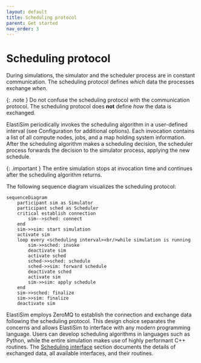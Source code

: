 ```yaml
---
layout: default
title: Scheduling protocol
parent: Get started
nav_order: 3
---
```


# Scheduling protocol

During simulations, the simulator and the scheduler process are in constant communication. The scheduling protocol defines *which* data the processes exchange *when*.

{: .note }
Do not confuse the scheduling protocol with the communication protocol. The scheduling protocol does **not** define *how* the data is exchanged.

ElastiSim periodically invokes the scheduling algorithm in a user-defined interval (see Configuration for additional options). Each invocation contains a list of all compute nodes, jobs, and a map holding system information. After the scheduling algorithm makes a scheduling decision, the scheduler process forwards the decision to the simulator process, applying the new schedule.

{: .important }
The entire simulation stops at invocation time and continues after the scheduling algorithm returns.

The following sequence diagram visualizes the scheduling protocol:

```mermaid
sequenceDiagram
    participant sim as Simulator
    participant sched as Scheduler
    critical establish connection
        sim-->sched: connect
    end
    sim->>sim: start simulation
    activate sim
    loop every <scheduling interval><br/>while simulation is running
        sim->>sched: invoke
        deactivate sim
        activate sched
        sched->>sched: schedule
        sched->>sim: forward schedule
        deactivate sched
        activate sim
        sim->>sim: apply schedule
    end
    sim->>sched: finalize
    sim->>sim: finalize
    deactivate sim
```

ElastiSim employs ZeroMQ to establish the connection and exchange data following the scheduling protocol. This design choice separates the concerns and allows ElastiSim to interface with any modern programming language. Users can develop scheduling algorithms in languages such as Python, while the entire simulation makes use of highly performant C++ routines. The [Scheduling interface](/scheduling-interface/) section documents the details of exchanged data, all available interfaces, and their routines.
